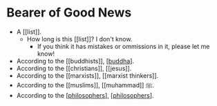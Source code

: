 # Bearer of Good News

- A [[list]].
  - How long is this [[list]]? I don't know. 
    - If you think it has mistakes or ommissions in it, please let me know!
- According to the [[buddhists]], [[buddha]].
- According to the [[christians]], [[jesus]].
- According to the [[marxists]], [[marxist thinkers]].
- According to the [[muslims]], [[muhammad]] ﷺ.
- According to the [[philosophers]], [[philosophers]].


[//begin]: # "Autogenerated link references for markdown compatibility"
[buddha]: buddha "Buddha"
[muhammad ﷺ]: muhammad-ﷺ "Muhammad ﷺ"
[philosophers]: philosophers "Philosophers"
[//end]: # "Autogenerated link references"